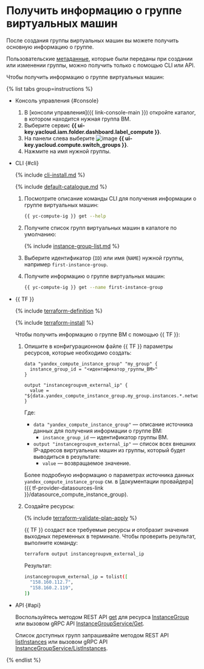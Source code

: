 # Получить информацию о группе виртуальных машин

После создания группы виртуальных машин вы можете получить основную информацию о группе.

Пользовательские [метаданные](../../concepts/vm-metadata.md), которые были переданы при создании или изменении группы, можно получить только с помощью CLI или API.

Чтобы получить информацию о группе виртуальных машин:

{% list tabs group=instructions %}

- Консоль управления {#console}

  1. В [консоли управления]({{ link-console-main }}) откройте каталог, в котором находится нужная группа ВМ.
  1. Выберите сервис **{{ ui-key.yacloud.iam.folder.dashboard.label_compute }}**.
  1. На панели слева выберите ![image](../../../_assets/console-icons/layers-3-diagonal.svg) **{{ ui-key.yacloud.compute.switch_groups }}**.
  1. Нажмите на имя нужной группы.

- CLI {#cli}

  {% include [cli-install.md](../../../_includes/cli-install.md) %}

  {% include [default-catalogue.md](../../../_includes/default-catalogue.md) %}

  1. Посмотрите описание команды CLI для получения информации о группе виртуальных машин:

      ```bash
      {{ yc-compute-ig }} get --help
      ```

  1. Получите список групп виртуальных машин в каталоге по умолчанию:

      {% include [instance-group-list.md](../../../_includes/instance-groups/instance-group-list.md) %}

  1. Выберите идентификатор (`ID`) или имя (`NAME`) нужной группы, например `first-instance-group`.
  1. Получите информацию о группе виртуальных машин:

      ```bash
      {{ yc-compute-ig }} get --name first-instance-group
      ```
      
- {{ TF }}

  {% include [terraform-definition](../../../_tutorials/_tutorials_includes/terraform-definition.md) %}

  {% include [terraform-install](../../../_includes/terraform-install.md) %}

  Чтобы получить информацию о группе ВМ с помощью {{ TF }}:

  1. Опишите в конфигурационном файле {{ TF }} параметры ресурсов, которые необходимо создать:

      ```
      data "yandex_compute_instance_group" "my_group" {
        instance_group_id = "<идентификатор_группы_ВМ>"
      }

      output "instancegroupvm_external_ip" {
        value = "${data.yandex_compute_instance_group.my_group.instances.*.network_interface.0.nat_ip_address}"
      }
      ```

      Где:

      * `data "yandex_compute_instance_group"` — описание источника данных для получения информации о группе ВМ:
         * `instance_group_id` — идентификатор группы ВМ.
      * `output "instancegroupvm_external_ip"` — список всех внешних IP-адресов виртуальных машин из группы, который будет выводиться в результате:
         * `value` — возвращаемое значение.
      
     Более подробную информацию о параметрах источника данных `yandex_compute_instance_group` см. в [документации провайдера]({{ tf-provider-datasources-link }}/datasource_compute_instance_group).

  1. Создайте ресурсы:

      {% include [terraform-validate-plan-apply](../../../_tutorials/_tutorials_includes/terraform-validate-plan-apply.md) %}

      {{ TF }} создаст все требуемые ресурсы и отобразит значения выходных переменных в терминале. Чтобы проверить результат, выполните команду:

      ```bash
      terraform output instancegroupvm_external_ip
      ```

      Результат:

      ```bash
      instancegroupvm_external_ip = tolist([
        "158.160.112.7",
        "158.160.2.119",
      ])
      ```
      
- API {#api}

  Воспользуйтесь методом REST API [get](../../api-ref/InstanceGroup/get.md) для ресурса [InstanceGroup](../../api-ref/InstanceGroup/index.md) или вызовом gRPC API [InstanceGroupService/Get](../../api-ref/grpc/instance_group_service.md#Get).

  Список доступных групп запрашивайте методом REST API [listInstances](../../api-ref/InstanceGroup/listInstances.md) или вызовом gRPC API [InstanceGroupService/ListInstances](../../api-ref/grpc/instance_group_service.md#ListInstances).


{% endlist %}
